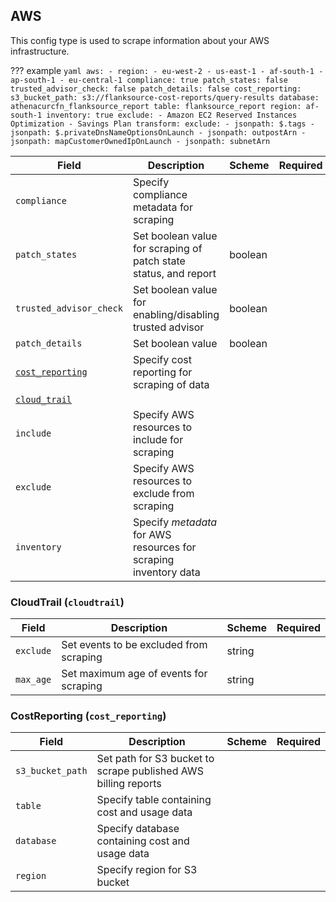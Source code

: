 ## AWS
This config type is used to scrape information about your AWS infrastructure.

??? example
    ```yaml
    aws:
      - region:
          - eu-west-2
          - us-east-1
          - af-south-1
          - ap-south-1
          - eu-central-1
    compliance: true
    patch_states: false
    trusted_advisor_check: false
    patch_details: false
    cost_reporting:
      s3_bucket_path: s3://flanksource-cost-reports/query-results
      database: athenacurcfn_flanksource_report
      table: flanksource_report
      region: af-south-1
    inventory: true
    exclude:
      - Amazon EC2 Reserved Instances Optimization
      - Savings Plan
    transform:
      exclude:
        - jsonpath: $.tags
        - jsonpath: $.privateDnsNameOptionsOnLaunch
        - jsonpath: outpostArn
        - jsonpath: mapCustomerOwnedIpOnLaunch
        - jsonpath: subnetArn
    ```


| Field | Description | Scheme | Required |
| ----- | ----------- | ------ | -------- |
| `compliance` | Specify compliance metadata for scraping |  |
| `patch_states` | Set boolean value for scraping of patch state status, and report | boolean  |
| `trusted_advisor_check` | Set boolean value for enabling/disabling trusted advisor | boolean |
| `patch_details` | Set boolean value  | boolean |  |
| [`cost_reporting`](#CostReporting) | Specify cost reporting for scraping of data |
| [`cloud_trail`](#cloudtrail-cloudtrail) |
| `include` | Specify AWS resources to include for scraping |  |
| `exclude` | Specify AWS resources to exclude from scraping |  |
| `inventory` | Specify *metadata* for AWS resources for scraping inventory data |  |

### CloudTrail (`cloudtrail`)

| Field | Description | Scheme | Required |
| ----- | ----------- | ------ | -------- |
| `exclude` | Set events to be excluded from scraping | string |
| `max_age` | Set maximum age of events for scraping | string |

### CostReporting (`cost_reporting`)

| Field | Description | Scheme | Required |
| ----- | ----------- | ------ | -------- |
| `s3_bucket_path` | Set path for S3 bucket to scrape published AWS billing reports |  |
| `table` | Specify table containing cost and usage data |  |
| `database` | Specify database containing cost and usage data |  |
| `region` | Specify region for S3 bucket |